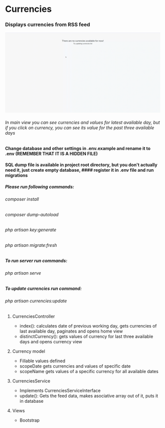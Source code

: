 # Currencies

### Displays currencies from RSS feed

![gif image showing usage](/currencies.gif)

###### In main view you can see currencies and values for latest available day, but if you click on currency, you can see its value for the past three available days

#### Change database and other settings in .env.example and rename it to .env (REMEMBER THAT IT IS A HIDDEN FILE)
#### SQL dump file is available in project root directory, but you don't actually need it, just create empty database,    #### register it in .env file and run migrations
##### Please run following commands:
###### composer install
###### composer dump-autoload
###### php artisan key:generate
###### php artisan migrate:fresh
##### To run server run commands:
###### php artisan serve
##### To update currencies run command:
###### php artisan currencies:update


1. CurrenciesController
    * index(): calculates date of previous working day, gets currencies of last available day, paginates
    and opens home view
    * distinctCurrency(): gets values of currency for last three available days and opens currency view

1. Currency model
    * Fillable values defined
    * scopeDate gets currencies and values of specific date
    * scopeName gets values of a specific currency for all available dates
    
1. CurrenciesService
    * Implements CurrenciesServiceInterface
    * update(): Gets the feed data, makes asociative array out of it, puts it in database
   
1. Views
    * Bootstrap
